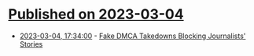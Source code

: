 # [Published on 2023-03-04](index.md)

* [2023-03-04, 17:34:00](https://yro.slashdot.org/story/23/03/04/0624219/fake-dmca-takedowns-blocking-journalists-stories?utm_source=rss1.0mainlinkanon&utm_medium=feed) - [Fake DMCA Takedowns Blocking Journalists' Stories](https://yro.slashdot.org/story/23/03/04/0624219/fake-dmca-takedowns-blocking-journalists-stories?utm_source=rss1.0mainlinkanon&utm_medium=feed)
